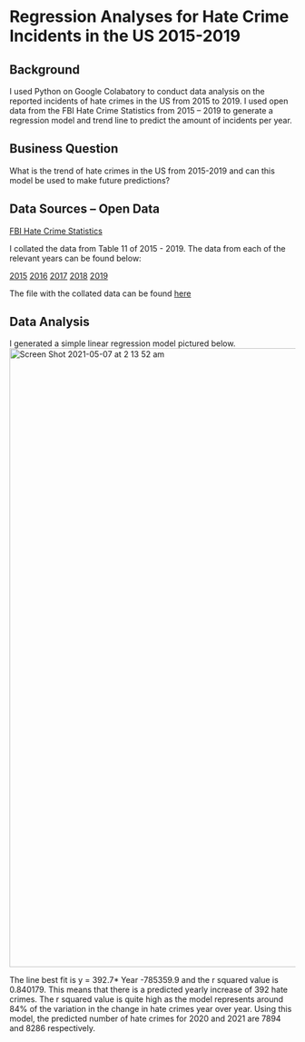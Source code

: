 # Regression Analyses for Hate Crime Incidents in the US 2015-2019
## Background

I used Python on Google Colabatory to conduct data analysis on the reported incidents of hate crimes in the US from 2015 to 2019. I used open data from the FBI Hate Crime Statistics from 2015 – 2019 to generate a regression model and trend line to predict the amount of incidents per year. 

## Business Question
What is the trend of hate crimes in the US from 2015-2019 and can this model be used to make future predictions?

## Data Sources – Open Data
[FBI Hate Crime Statistics](https://www.fbi.gov/services/cjis/ucr/publications#Hate-Crime%20Statistics)

I collated the data from Table 11 of 2015 - 2019. The data from each of the relevant years can be found below:

[2015](https://ucr.fbi.gov/hate-crime/2015)
[2016](https://ucr.fbi.gov/hate-crime/2016)
[2017](https://ucr.fbi.gov/hate-crime/2017)
[2018](https://ucr.fbi.gov/hate-crime/2018)
[2019](https://ucr.fbi.gov/hate-crime/2019)

The file with the collated data can be found [here](https://github.com/cli103/hate-crimes-us-incidents/blob/main/Hate%20Crimes%20Incidents.csv)

## Data Analysis
I generated a simple linear regression model pictured below. 
<img width="1090" alt="Screen Shot 2021-05-07 at 2 13 52 am" src="https://user-images.githubusercontent.com/78471393/117331216-e18a3700-aed9-11eb-8c86-91483c5fd083.png">

The line best fit is y = 392.7* Year -785359.9 and the r squared value is 0.840179. This means that there is a predicted yearly increase of 392 hate crimes. The r squared value is quite high as the model represents around 84% of the variation in the change in hate crimes year over year. Using this model, the predicted number of hate crimes for 2020 and 2021 are 7894 and 8286 respectively.
